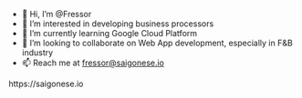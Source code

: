 - 👋 Hi, I’m @Fressor
- 👀 I’m interested in developing business processors
- 🌱 I’m currently learning Google Cloud Platform
- 💞️ I’m looking to collaborate on Web App development, especially in F&B industry
- 📫 Reach me at fressor@saigonese.io

<!---
Fressor/Fressor is a ✨ special ✨ repository because its `README.md` (this file) appears on your GitHub profile.
You can click the Preview link to take a look at your changes.
---> https://saigonese.io
